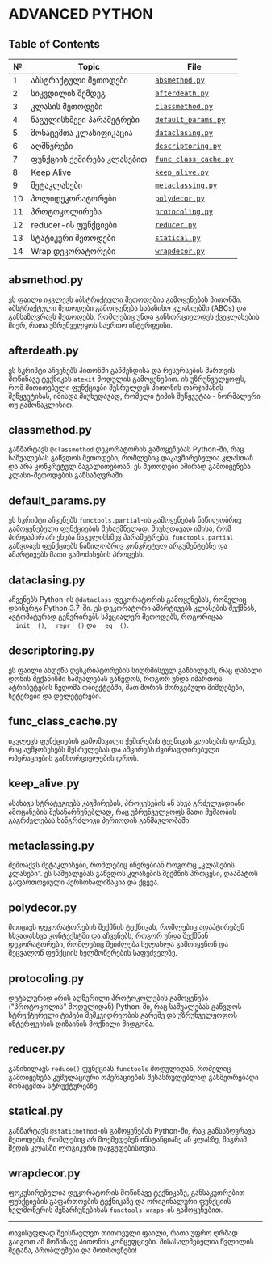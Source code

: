 # ADVANCED PYTHON

## Table of Contents

| №  | Topic                             | File                                                       |
|----|-----------------------------------|------------------------------------------------------------|
| 1  | აბსტრაქტული მეთოდები              | [`absmethod.py`](#absmethodpy)                             |
| 2  | სიკვდილის შემდეგ                  | [`afterdeath.py`](#afterdeathpy)                           |
| 3  | კლასის მეთოდები                   | [`classmethod.py`](#classmethodpy)                         |
| 4  | ნაგულისხმევი პარამეტრები          | [`default_params.py`](#default_paramspy)                   |
| 5  | მონაცემთა კლასიფიკაცია             | [`dataclasing.py`](#dataclasingpy)                         |
| 6  | აღმწერები                          | [`descriptoring.py`](#descriptoringpy)                     |
| 7  | ფუნქციის ქეშირება კლასებით        | [`func_class_cache.py`](#func_class_cachepy)               |
| 8  | Keep Alive                         | [`keep_alive.py`](#keep_alivepy)                           |
| 9  | მეტაკლასები                         | [`metaclassing.py`](#metaclassingpy)                        |
| 10 | პოლიდეკორატორები                   | [`polydecor.py`](#polydecorpy)                             |
| 11 | პროტოკოლირება                      | [`protocoling.py`](#protocolingpy)                         |
| 12 | reducer-ის ფუნქციები              | [`reducer.py`](#reducerpy)                                |
| 13 | სტატიკური მეთოდები                | [`statical.py`](#staticalpy)                               |
| 14 | Wrap დეკორატორები                 | [`wrapdecor.py`](#wrapdecorpy)                             |

## absmethod.py

ეს ფაილი იკვლევს აბსტრაქტული მეთოდების გამოყენებას პითონში. აბსტრაქტული მეთოდები გამოიყენება საბაზისო კლასიებში (ABCs) და განსაზღვრავს მეთოდებს, რომლებიც უნდა განხორციელდეს ქვეკლასების მიერ, რათა უზრუნველყოს საერთო ინტერფეისი.

## afterdeath.py

ეს სკრიპტი აჩვენებს პითონში გაწმენდისა და რესურსების მართვის მოწინავე ტექნიკას `atexit` მოდულის გამოყენებით. ის უზრუნველყოფს, რომ მითითებული ფუნქციები შესრულდეს პითონის თარჯიმანის შეწყვეტისას, იმისდა მიუხედავად, რომელი ტიპის შეწყვეტაა - ნორმალური თუ გამონაკლისით.

## classmethod.py

განმარტავს `@classmethod` დეკორატორის გამოყენებას Python-ში, რაც საშუალებას გაწვდოს მეთოდები, რომლებიც დაკავშირებულია კლასთან და არა კონკრეტულ მაგალითებთან. ეს მეთოდები ხშირად გამოიყენება კლასი-მეთოდების განსაზღვრაში.

## default_params.py

ეს სკრიპტი აჩვენებს `functools.partial`-ის გამოყენებას ნაწილობრივ გამოყენებული ფუნქციების შესაქმნელად. მიუხედავად იმისა, რომ პირდაპირ არ ეხება ნაგულისხმევ პარამეტრებს, `functools.partial` გაწვდავს ფუნქციებს ნაწილობრივ კონკრეტულ არგუმენტებზე და ამარტივებს მათი გამოძახების პროცესს.

## dataclasing.py

აჩვენებს Python-ის `@dataclass` დეკორატორის გამოყენებას, რომელიც დაინერგა Python 3.7-ში. ეს დეკორატორი ამარტივებს კლასების შექმნას, ავტომატურად გენერირებს სპეციალურ მეთოდებს, როგორიცაა `__init__()`, `__repr__()` და `__eq__()`.

## descriptoring.py

ეს ფაილი ახდენს დესკრიპტორების სიღრმისეულ განხილვას, რაც დაბალი დონის მექანიზმი საშუალებას გაწვდოს, როგორ უნდა იმართოს ატრიბუტების წვდომა ობიექტებში, მათ შორის მორგებული მიმღებები, სეტერები და დელეტერები.

## func_class_cache.py

იკვლევს ფუნქციების გამომავალი ქეშირების ტექნიკას კლასების დონეზე, რაც აუმჯობესებს შესრულებას და ამცირებს ძვირადღირებული ოპერაციების განხორციელების დროს.

## keep_alive.py

ასახავს სტრატეგიებს კავშირების, პროცესების ან სხვა გრძელვადიანი ამოცანების შესანარჩუნებლად, რაც უზრუნველყოფს მათი მუშაობის გაგრძელებას ხანგრძლივი პერიოდის განმავლობაში.

## metaclassing.py

შემოაქვს მეტაკლასები, რომლებიც იწერებიან როგორც „კლასების კლასები“. ეს საშუალებას გაწვდოს კლასების შექმნის პროცესი, დაამატოს გაფართოებული პერსონალიზაცია და ქცევა.

## polydecor.py

მოიცავს დეკორატორების შექმნის ტექნიკას, რომლებიც ადაპტირებენ სხვადასხვა კონტექსტში და აჩვენებს, როგორ უნდა შექმნან დეკორატორები, რომლებიც შეიძლება ხელახლა გამოიყენონ და შეცვალონ ფუნქციის ხელმოწერების საფუძველზე.

## protocoling.py

დეტალურად არის აღწერილი პროტოკოლების გამოყენება ("პროტოკოლის" მოდულიდან) Python-ში, რაც საშუალებას გაწვდოს სტრუქტურული ტიპები მემკვიდრეობის გარეშე და უზრუნველყოფოს ინტერფეისის დიზაინის მოქნილი მიდგომა.

## reducer.py

განიხილავს `reduce()` ფუნქციას `functools` მოდულიდან, რომელიც გამოიყენება კუმულაციური ოპერაციების შესასრულებლად განმეორებადი მონაცემთა სტრუქტურებზე.

## statical.py

განმარტავს `@staticmethod`-ის გამოყენებას Python-ში, რაც განსაზღვრავს მეთოდებს, რომლებიც არ მოქმედებენ ინსტანციაზე ან კლასზე, მაგრამ შედის კლასში ლოგიკური დაჯგუფებისთვის.

## wrapdecor.py

ფოკუსირებულია დეკორატორის მოწინავე ტექნიკაზე, განსაკუთრებით ფუნქციების გაფართოების ტექნიკაზე და ორიგინალური ფუნქციის ხელმოწერის შენარჩუნებისას `functools.wraps`-ის გამოყენებით.

---

თავისუფლად შეისწავლეთ თითოეული ფაილი, რათა უფრო ღრმად გაიგოთ ამ მოწინავე პითონის კონცეფციები. მისასალმებელია წვლილის შეტანა, პრობლემები და მოთხოვნები!
